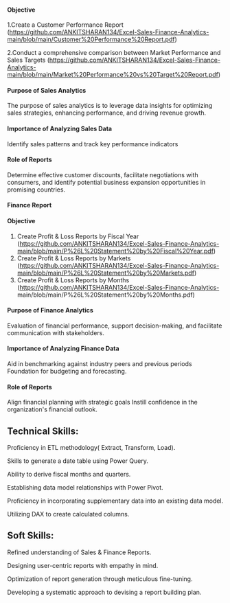 #### Objective

1.Create a Customer Performance Report
(https://github.com/ANKITSHARAN134/Excel-Sales-Finance-Analytics-main/blob/main/Customer%20Performance%20Report.pdf)

2.Conduct a comprehensive comparison between Market Performance and Sales Targets (https://github.com/ANKITSHARAN134/Excel-Sales-Finance-Analytics-main/blob/main/Market%20Performance%20vs%20Target%20Report.pdf)

#### Purpose of Sales Analytics

The purpose of sales analytics is to leverage data insights for optimizing sales strategies, enhancing performance, and driving revenue growth.

#### Importance of Analyzing Sales Data

Identify sales patterns and track key performance indicators

#### Role of Reports

Determine effective customer discounts, facilitate negotiations with consumers, and identify potential business expansion opportunities in promising countries.

#### Finance Report

#### Objective

1. Create Profit & Loss Reports by Fiscal Year (https://github.com/ANKITSHARAN134/Excel-Sales-Finance-Analytics-main/blob/main/P%26L%20Statement%20by%20Fiscal%20Year.pdf)
2. Create Profit & Loss Reports by Markets (https://github.com/ANKITSHARAN134/Excel-Sales-Finance-Analytics-main/blob/main/P%26L%20Statement%20by%20Markets.pdf)
3. Create Profit & Loss Reports by Months (https://github.com/ANKITSHARAN134/Excel-Sales-Finance-Analytics-
main/blob/main/P%26L%20Statement%20by%20Months.pdf)

#### Purpose of Finance Analytics

Evaluation of financial performance, support decision-making, and facilitate communication with stakeholders.

#### Importance of Analyzing Finance Data

Aid in benchmarking against industry peers and previous periods Foundation for budgeting and forecasting.

#### Role of Reports

Align financial planning with strategic goals Instill confidence in the organization's financial outlook.

## Technical Skills:

Proficiency in ETL methodology( Extract, Transform, Load).

Skills to generate a date table using Power Query.

Ability to derive fiscal months and quarters.

Establishing data model relationships with Power Pivot.

Proficiency in incorporating supplementary data into an existing data model.

Utilizing DAX to create calculated columns.

## Soft Skills:

Refined understanding of Sales & Finance Reports.

Designing user-centric reports with empathy in mind.

Optimization of report generation through meticulous fine-tuning.

Developing a systematic approach to devising a report building plan.
